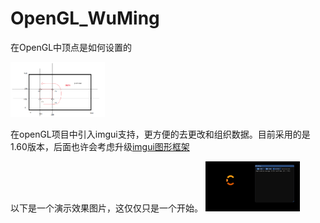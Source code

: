 # OpenGL_WuMing

在OpenGL中顶点是如何设置的

<img decoding="async" src= "/Other/opstions.png" width="30%" Hight="30%"/>

在openGL项目中引入imgui支持，更方便的去更改和组织数据。目前采用的是1.60版本，后面也许会考虑升级[imgui图形框架](https://github.com/ocornut/imgui)

以下是一个演示效果图片，这仅仅只是一个开始。
<img decoding="async" src= "/Other/firstAddImgui.png" width="30%" Hight="30%" title="imgui_1"/>

